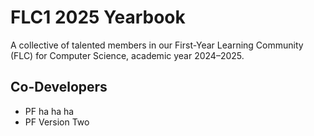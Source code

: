 # FLC1 2025 Yearbook

A collective of talented members in our First-Year Learning Community (FLC) for Computer Science, academic year 2024–2025.

## Co-Developers

- PF ha ha ha
- PF Version Two
